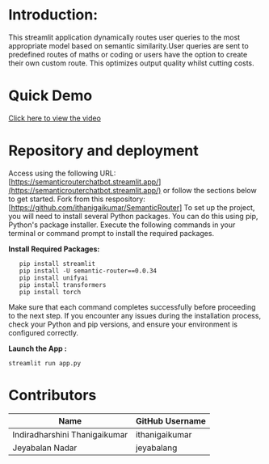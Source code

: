 # Introduction:
This streamlit application dynamically routes user queries to the most appropriate model based on semantic similarity.User queries are sent to predefined routes of maths or coding or users have the option to create their own custom route. This optimizes output quality whilst cutting costs.
# Quick Demo
[Click here to view the video](https://github.com/ithanigaikumar/SemanticRouter/blob/main/streamplitappvideo.mp4)


# Repository and deployment
Access using the following URL: [https://semanticrouterchatbot.streamlit.app/](https://semanticrouterchatbot.streamlit.app/) or follow the sections below to get started.
Fork from this respository:[https://github.com/ithanigaikumar/SemanticRouter]
To set up the project, you will need to install several Python packages. You can do this using pip, Python's package installer. Execute the following commands in your terminal or command prompt to install the required packages.

**Install Required Packages:**
```
   pip install streamlit
   pip install -U semantic-router==0.0.34
   pip install unifyai
   pip install transformers
   pip install torch

```
Make sure that each command completes successfully before proceeding to the next step. If you encounter any issues during the installation process, check your Python and pip versions, and ensure your environment is configured correctly.

 **Launch the App :**


    
    streamlit run app.py



  
# Contributors

| Name                          | GitHub Username |
|-------------------------------|-----------------|
| Indiradharshini Thanigaikumar | ithanigaikumar  |
| Jeyabalan Nadar               | jeyabalang      |
